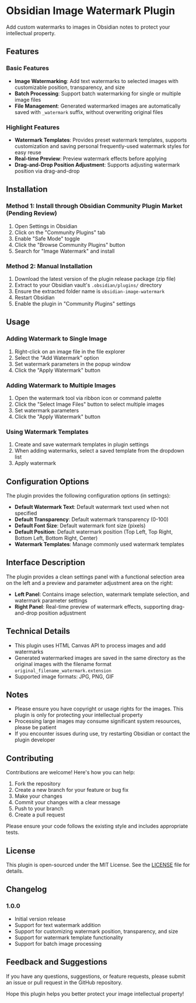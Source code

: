 # Obsidian Image Watermark Plugin

Add custom watermarks to images in Obsidian notes to protect your intellectual property.

## Features

### Basic Features
- **Image Watermarking**: Add text watermarks to selected images with customizable position, transparency, and size
- **Batch Processing**: Support batch watermarking for single or multiple image files
- **File Management**: Generated watermarked images are automatically saved with `_watermark` suffix, without overwriting original files

### Highlight Features
- **Watermark Templates**: Provides preset watermark templates, supports customization and saving personal frequently-used watermark styles for easy reuse
- **Real-time Preview**: Preview watermark effects before applying
- **Drag-and-Drop Position Adjustment**: Supports adjusting watermark position via drag-and-drop

## Installation

### Method 1: Install through Obsidian Community Plugin Market (Pending Review)
1. Open Settings in Obsidian
2. Click on the "Community Plugins" tab
3. Enable "Safe Mode" toggle
4. Click the "Browse Community Plugins" button
5. Search for "Image Watermark" and install

### Method 2: Manual Installation
1. Download the latest version of the plugin release package (zip file)
2. Extract to your Obsidian vault's `.obsidian/plugins/` directory
3. Ensure the extracted folder name is `obsidian-image-watermark`
4. Restart Obsidian
5. Enable the plugin in "Community Plugins" settings

## Usage

### Adding Watermark to Single Image
1. Right-click on an image file in the file explorer
2. Select the "Add Watermark" option
3. Set watermark parameters in the popup window
4. Click the "Apply Watermark" button

### Adding Watermark to Multiple Images
1. Open the watermark tool via ribbon icon or command palette
2. Click the "Select Image Files" button to select multiple images
3. Set watermark parameters
4. Click the "Apply Watermark" button

### Using Watermark Templates
1. Create and save watermark templates in plugin settings
2. When adding watermarks, select a saved template from the dropdown list
3. Apply watermark

## Configuration Options

The plugin provides the following configuration options (in settings):
- **Default Watermark Text**: Default watermark text used when not specified
- **Default Transparency**: Default watermark transparency (0-100)
- **Default Font Size**: Default watermark font size (pixels)
- **Default Position**: Default watermark position (Top Left, Top Right, Bottom Left, Bottom Right, Center)
- **Watermark Templates**: Manage commonly used watermark templates

## Interface Description

The plugin provides a clean settings panel with a functional selection area on the left and a preview and parameter adjustment area on the right:
- **Left Panel**: Contains image selection, watermark template selection, and watermark parameter settings
- **Right Panel**: Real-time preview of watermark effects, supporting drag-and-drop position adjustment

## Technical Details

- This plugin uses HTML Canvas API to process images and add watermarks
- Generated watermarked images are saved in the same directory as the original images with the filename format `original_filename_watermark.extension`
- Supported image formats: JPG, PNG, GIF

## Notes
- Please ensure you have copyright or usage rights for the images. This plugin is only for protecting your intellectual property
- Processing large images may consume significant system resources, please be patient
- If you encounter issues during use, try restarting Obsidian or contact the plugin developer

## Contributing

Contributions are welcome! Here's how you can help:

1. Fork the repository
2. Create a new branch for your feature or bug fix
3. Make your changes
4. Commit your changes with a clear message
5. Push to your branch
6. Create a pull request

Please ensure your code follows the existing style and includes appropriate tests.

## License

This plugin is open-sourced under the MIT License. See the [LICENSE](LICENSE) file for details.

## Changelog

### 1.0.0
- Initial version release
- Support for text watermark addition
- Support for customizing watermark position, transparency, and size
- Support for watermark template functionality
- Support for batch image processing

## Feedback and Suggestions

If you have any questions, suggestions, or feature requests, please submit an issue or pull request in the GitHub repository.

Hope this plugin helps you better protect your image intellectual property!
